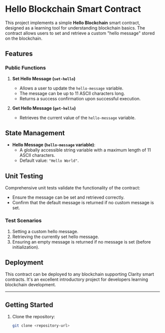 # Hello Blockchain Smart Contract

This project implements a simple **Hello Blockchain** smart contract, designed as a learning tool for understanding blockchain basics. The contract allows users to set and retrieve a custom "hello message" stored on the blockchain.

## Features

### Public Functions
1. **Set Hello Message (`set-hello`)**
   - Allows a user to update the `hello-message` variable.
   - The message can be up to 11 ASCII characters long.
   - Returns a success confirmation upon successful execution.

2. **Get Hello Message (`get-hello`)**
   - Retrieves the current value of the `hello-message` variable.

## State Management
- **Hello Message (`hello-message` variable)**:
  - A globally accessible string variable with a maximum length of 11 ASCII characters.
  - Default value: `"Hello World"`.

## Unit Testing

Comprehensive unit tests validate the functionality of the contract:
- Ensure the message can be set and retrieved correctly.
- Confirm that the default message is returned if no custom message is set.

### Test Scenarios
1. Setting a custom hello message.
2. Retrieving the currently set hello message.
3. Ensuring an empty message is returned if no message is set (before initialization).

## Deployment

This contract can be deployed to any blockchain supporting Clarity smart contracts. It's an excellent introductory project for developers learning blockchain development.

---

## Getting Started

1. Clone the repository:
   ```bash
   git clone <repository-url>

